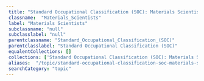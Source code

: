 ```yaml
--- 
 title: "Standard Occupational Classification (SOC): Materials Scientists" 
 classname:  "Materials_Scientists" 
 label: "Materials Scientists" 
 subclassname: "null" 
 subclasslabel: "null" 
 parentclassname: "Standard_Occupational_Classification_(SOC)" 
 parentclasslabel: "Standard Occupational Classification (SOC)" 
 equalentCollections: [] 
 collections: ['Standard Occupational Classification (SOC): Materials Scientists']
 aliases:  "/topic/standard-occupational-classification-soc-materials-scientists"  
 searchCategory: "topic" 
---
```


